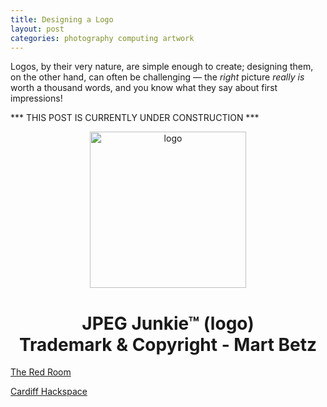 ```yaml
---
title: Designing a Logo
layout: post
categories: photography computing artwork
---
```


Logos, by their very nature, are simple enough to create; designing them, on the other hand, can often be challenging — the _right_ picture _really is_ worth a thousand words, and you know what they say about first impressions!

*** THIS POST IS CURRENTLY UNDER CONSTRUCTION  ***


<div>
<center>
<img src="https://raw.githubusercontent.com/martbetz/martbetz.github.io/main/logo-copyright.png" alt="logo" width="250" height="250">
<br>
<h1>
JPEG Junkie™ (logo)
<br>
Trademark & Copyright - Mart Betz
</h1>
</center>

</div>

[The Red Room](https://www.theredroomcardiff.co.uk)

[Cardiff Hackspace](https://cardiffhackspace.co.uk)
